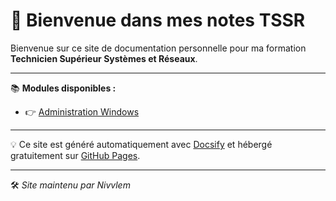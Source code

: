# 🧠 Bienvenue dans mes notes TSSR

Bienvenue sur ce site de documentation personnelle pour ma formation **Technicien Supérieur Systèmes et Réseaux**.

---

📚 **Modules disponibles :**
- 👉 [Administration Windows](Administration%20Windows.md)

---

💡 Ce site est généré automatiquement avec [Docsify](https://docsify.js.org) et hébergé gratuitement sur [GitHub Pages](https://pages.github.com).

---

🛠️ *Site maintenu par Nivvlem*
